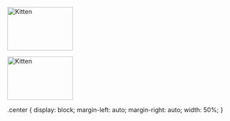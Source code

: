 

<img src="http://qnimate.com/wp-content/uploads/2014/03/images2.jpg" alt="Kitten"
	title="A cute kitten" width="150" height="100" />


<img src="http://qnimate.com/wp-content/uploads/2014/03/images2.jpg" alt="Kitten"
	title="A cute kitten" width="150" height="100"  class="center" />


.center {
  display: block;
  margin-left: auto;
  margin-right: auto;
  width: 50%;
}
